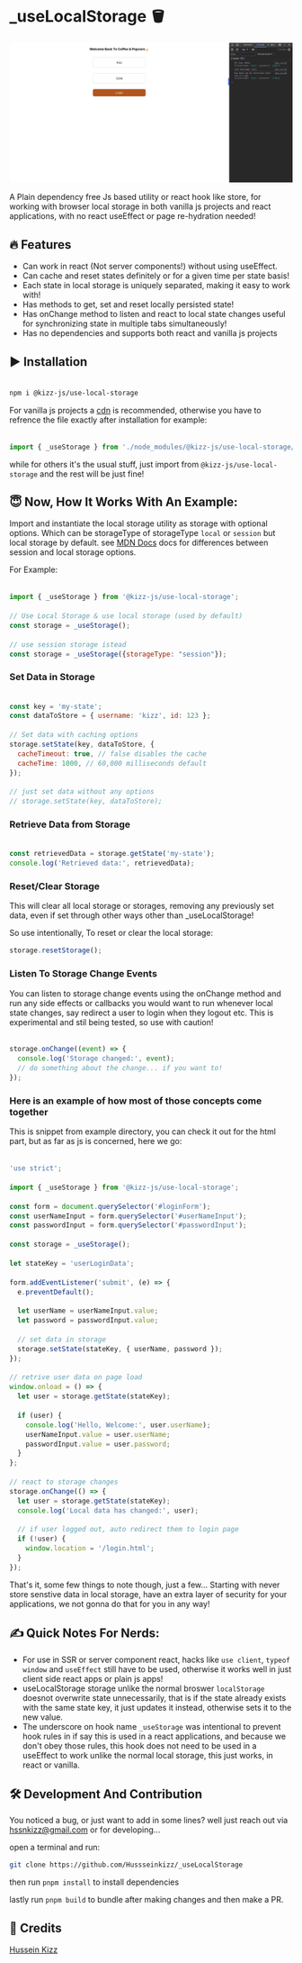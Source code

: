# _useLocalStorage 🪣

![Demo Screenshot](./assets/_uselocalStorage-demo-2.png)

A Plain dependency free Js based utility or react hook like store, for working with browser local storage in both vanilla js projects and react applications, with no react useEffect or page re-hydration needed!

## 🔥 Features

- Can work in react (Not server components!) without using useEffect.
- Can cache and reset states definitely or for a given time per state basis!
- Each state in local storage is uniquely separated, making it easy to work with!
- Has methods to get, set and reset locally persisted state!
- Has onChange method to listen and react to local state changes useful for synchronizing state in multiple tabs simultaneously!
- Has no dependencies and supports both react and vanilla js projects

## ▶️ Installation

``` bash

npm i @kizz-js/use-local-storage

```

For vanilla js projects a [cdn](https://cdn.jsdelivr.net/npm/@kizz-js/use-local-storage@1.0.2/dist/useLocalStorage.js) is recommended, otherwise you have to refrence the file exactly after installation for example:

```js

import { _useStorage } from './node_modules/@kizz-js/use-local-storage/dist/useLocalStorage.js';

```

while for others it's the usual stuff, just import from `@kizz-js/use-local-storage` and the rest will be just fine!

## 😇 Now, How It Works With An Example:

Import and instantiate the local storage utility as storage with optional options. Which can be storageType of storageType `local` or `session` but local storage by default. see [MDN Docs](https://developer.mozilla.org/en-US/docs/Web/API/Storage) docs for differences between session and local storage options.

For Example:

```javascript

import { _useStorage } from '@kizz-js/use-local-storage';

// Use Local Storage & use local storage (used by default)
const storage = _useStorage();

// use session storage istead
const storage = _useStorage({storageType: "session"});

```

### Set Data in Storage

``` javascript

const key = 'my-state';
const dataToStore = { username: 'kizz', id: 123 };

// Set data with caching options
storage.setState(key, dataToStore, {
  cacheTimeout: true, // false disables the cache
  cacheTime: 1000, // 60,000 milliseconds default
});

// just set data without any options
// storage.setState(key, dataToStore);

```

### Retrieve Data from Storage

``` javascript

const retrievedData = storage.getState('my-state');
console.log('Retrieved data:', retrievedData);

```

### Reset/Clear Storage

This will clear all local storage or storages, removing any previously set data, even if set through other ways other than _useLocalStorage!

So use intentionally, To reset or clear the local storage:

``` javascript
storage.resetStorage();
```

### Listen To Storage Change Events

You can listen to storage change events using the onChange method and run any side effects or callbacks you would want to run whenever local state changes, say redirect a user to login when they logout etc. This is experimental and stil being tested, so use with caution!

``` javascript

storage.onChange((event) => {
  console.log('Storage changed:', event);
  // do something about the change... if you want to!
});

```

### Here is an example of how most of those concepts come together

This is snippet from example directory, you can check it out for the html part, but as far as js is concerned, here we go:

``` js

'use strict';

import { _useStorage } from '@kizz-js/use-local-storage';

const form = document.querySelector('#loginForm');
const userNameInput = form.querySelector('#userNameInput');
const passwordInput = form.querySelector('#passwordInput');

const storage = _useStorage();

let stateKey = 'userLoginData';

form.addEventListener('submit', (e) => {
  e.preventDefault();

  let userName = userNameInput.value;
  let password = passwordInput.value;

  // set data in storage
  storage.setState(stateKey, { userName, password });
});

// retrive user data on page load
window.onload = () => {
  let user = storage.getState(stateKey);

  if (user) {
    console.log('Hello, Welcome:', user.userName);
    userNameInput.value = user.userName;
    passwordInput.value = user.password;
  }
};

// react to storage changes
storage.onChange(() => {
  let user = storage.getState(stateKey);
  console.log('Local data has changed:', user);

  // if user logged out, auto redirect them to login page
  if (!user) {
    window.location = '/login.html';
  }
});

```

That's it, some few things to note though, just a few...
Starting with never store senstive data in local storage, have an extra layer of security for your applications, we not gonna do that for you in any way!

## ✍️ Quick Notes For Nerds:

- For use in SSR or server component react, hacks like `use client`, `typeof window` and `useEffect` still have to be used, otherwise it works well in just client side react apps or plain js apps!
- useLocalStorage storage unlike the normal broswer `localStorage` doesnot overwrite state unnecessarily, that is if the state already exists with the same state key, it just updates it instead, otherwise sets it to the new value.
- The underscore on hook name `_useStorage` was intentional to prevent hook rules in if say this is used in a react applications, and because we don't obey those rules, this hook does not need to be used in a useEffect to work unlike the normal local storage, this just works, in react or vanilla.

## 🛠️ Development And Contribution

You noticed a bug, or just want to add in some lines? well just reach out via [hssnkizz@gmail.com](hssnkizz@gmail.com) or for developing...

open a terminal and run:

``` bash
git clone https://github.com/Hussseinkizz/_useLocalStorage
```

then run `pnpm install` to install dependencies

lastly run `pnpm build` to bundle after making changes and then make a PR.

## 👏 Credits

 [Hussein Kizz](hssnkizz@gmail.com)

<!-- ## ▶️ Resources:

 Vite React Tailwind Project Used For Demo Bootstrapped Using: [Vite Tailwind React Starter](https://github.com/Hussseinkizz/vite-tailwind-react-starter) -->